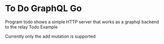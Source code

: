 # To Do GraphQL Go

Program todo shows a simple HTTP server that works as a graphql backend to the relay Todo Example

Currently only the add mutation is supported